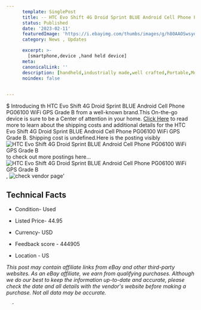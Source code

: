 ```yaml
---
      template: SinglePost
      title: -- HTC Evo Shift 4G Droid Sprint BLUE Android Cell Phone PG06100 WiFi GPS Grade B
      status: Published
      date: '2023-02-11'
      featuredImage: 'https://i.ebayimg.com/thumbs/images/g/h80AAOSwsydhYUd-/s-l225.jpg'
      category: News , Updates

      excerpt: >-
        [smartphone,device ,hand held device]
      meta:
      canonicalLink: ''
      description: [handheld,industrially made,well crafted,Portable,Mobile,Compact,Convenient,Lightweight,Maneuverable,Man-portable,Miniature,Carriable,Hand-held,Light,Holdable,Transportable,Mobile device,Pocket-sized,On-the-go,Wireless,Cordless,Compact size,Convenient size, smartphone,device ,hand held device]
      noindex: false
      

---
```

$
      Introducing th HTC Evo Shift 4G Droid Sprint BLUE Android Cell Phone PG06100 WiFi GPS Grade B from a well-known brand.This On-the-go device  is sure to be a Center of attention  in your home. [Click Here](https://www.ebay.com/itm/401239478600?hash=item5d6bbc9148%3Ag%3Ah80AAOSwsydhYUd-&mkevt=1&mkcid=1&mkrid=711-53200-19255-0&campid=%253CePNCampaignId%253E&customid=%253CreferenceId%253E&toolid=10049) to read more to learn about the shipping costs and additional details for the HTC Evo Shift 4G Droid Sprint BLUE Android Cell Phone PG06100 WiFi GPS Grade B. Shipping cost is undefined.Here is the posting visibly ![HTC Evo Shift 4G Droid Sprint BLUE Android Cell Phone PG06100 WiFi GPS Grade B](https://i.ebayimg.com/thumbs/images/g/h80AAOSwsydhYUd-/s-l225.jpg) to check out more postings here... ![HTC Evo Shift 4G Droid Sprint BLUE Android Cell Phone PG06100 WiFi GPS Grade B](https://i.ebayimg.com/images/g/h80AAOSwsydhYUd-/s-l1600.jpg), ![check vendor page](https://origin-galleryplus.ebayimg.com/ws/web/401239478600_2_0_1/225x225.jpg,https://origin-galleryplus.ebayimg.com/ws/web/401239478600_3_0_1/225x225.jpg,https://origin-galleryplus.ebayimg.com/ws/web/401239478600_4_0_1/225x225.jpg)'

      

 ## Technical Facts 



     
      

 - Condition- Used 


      

 - Listed Price- 44.95 


      

 - Currency- USD 


      

 - Feedback score - 444905 


      

 - Location - US 


      
      

 *_This post may contain affiliate links from eBay and other third-party websites. As an eBay affiliate, we earn from qualifying purchases. Although we do our best to keep the information up-to-date and accurate, please check the date and all details with the vendor's website before making a purchase. Not all data may be accurate._*




      -
